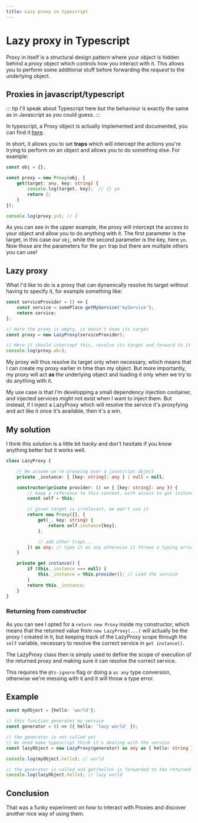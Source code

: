 ```yaml
---
title: Lazy proxy in typescript
---
```


<ToggleFavorite />

# Lazy proxy in Typescript

Proxy in itself is a structural design pattern where your object
is hidden behind a *proxy* object which controls how you interact with it.
This allows you to perform some additional stuff before forwarding the
*request* to the underlying object.

## Proxies in javascript/typescript
::: tip
I'll speak about Typescript here but the behaviour is exactly the same as
in Javascript as you could guess.
:::

In typescript, a Proxy object is actually implemented and documented, you can
find it [here](https://developer.mozilla.org/fr/docs/Web/JavaScript/Reference/Objets_globaux/Proxy).

In short, it allows you to set **traps** which will intercept the actions
you're trying to perform on an object and allows you to do something else. For example:
```typescript
const obj = {};

const proxy = new Proxy(obj, {
    get(target: any, key: string) {
        console.log(target, key);  // {} yo
        return 2;
    }
});

console.log(proxy.yo); // 2
```

As you can see in the upper example, the proxy will intercept the access to your object
and allow you to do anything with it. The first parameter is the target, in this case our `obj`,
while the second parameter is the key, here `yo`. Now those are the parameters for the `get` trap but
there are multiple others you can use!

## Lazy proxy
What I'd like to do is a proxy that can dynamically resolve its target without having to specify it,
for example something like:
```typescript
const serviceProvider = () => {
    const service = somePlace.getMyService('myService');
    return service;
};

// Here the proxy is empty, it doesn't know its target
const proxy = new LazyProxy(serviceProvider);

// Here it should intercept this, resolve its target and forward to it
console.log(proxy.abc);
```

My proxy will thus resolve its target only when necessary, which means that I can create my
proxy earlier in time than my object. But more importantly, my proxy will act **as** the underlying
object and loading it only when we try to do anything with it.

My use case is that I'm developping a small dependency injection container, and injected services
*might* not exist when I want to inject them. But instead, if I inject a LazyProxy which will resolve
the service it's proxyfying and act like it once it's available, then it's a win.

## My solution
I think this solution is a little bit *hacky* and don't hesitate if you know anything better but it
works well.

```typescript
class LazyProxy {

    // We assume we're proxying over a javascript object
    private _instance: { [key: string]: any } | null = null;

    constructor(private provider: () => { [key: string]: any }) {
        // keep a reference to this context, with access to get instance()
        const self = this;

        // given target is irrelevant, we won't use it
        return new Proxy({}, {
            get(_, key: string) {
                return self.instance[key];
            },

            // add other traps...
        }) as any; // type it as any otherwise it throws a typing error
    }

    private get instance() {
        if (this._instance === null) {
            this._instance = this.provider(); // Load the service
        }
        return this._instance;
    }
}
```

### Returning from constructor
As you can see I opted for a `return new Proxy` inside my constructor, which means
that the returned value from `new LazyProxy(...)` will actually be the proxy I created
in it, but keeping track of the LazyProxy scope through the `self` variable, necessary
to resolve the correct service in `get instance()`.

The LazyProxy class then is simply used to define the scope of execution of the returned
proxy and making sure it can resolve the correct service.

This requires the `@ts-ignore` flag or doing a `as any` type conversion, otherwise we're
messing with it and it will throw a type error.

## Example
```typescript
const myObject = {hello: 'world'};

// this function generates my service
const generator = () => ({ hello: 'lazy world' });

// the generator is not called yet
// We need make typescript think it's dealing with the service
const lazyObject = new LazyProxy(generator) as any as { hello: string };

console.log(myObject.hello); // world

// the generator is called and get(hello) is forwarded to the returned object
console.log(lazyObject.hello); // lazy world
```

## Conclusion
That was a funky experiment on how to interact with Proxies and discover another nice
way of using them.